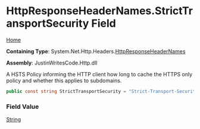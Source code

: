 # HttpResponseHeaderNames\.StrictTransportSecurity Field

[Home](../../../../README.md)

**Containing Type**: System\.Net\.Http\.Headers\.[HttpResponseHeaderNames](../README.md)

**Assembly**: JustinWritesCode\.Http\.dll

  
A HSTS Policy informing the HTTP client how long to cache the HTTPS only policy and whether this applies to subdomains\.

```csharp
public const string StrictTransportSecurity = "Strict-Transport-Security"
```

### Field Value

[String](https://docs.microsoft.com/en-us/dotnet/api/system.string)

